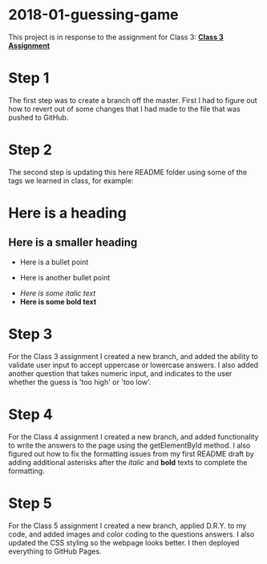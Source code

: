 # 2018-01-guessing-game

This project is in response to the assignment for Class 3:
[**Class 3 Assignment**](https://github.com/acl-nw-bootcamp/2018-winter/tree/master/week_1-2/class-03)

# Step 1
The first step was to create a branch off the master. First I had to figure out how to revert out of some changes that I had made to the file that was pushed to GitHub.

# Step 2
The second step is updating this here README folder using some of the tags we learned in class, for example:

# Here is a heading
## Here is a smaller heading
* Here is a bullet point
- Here is another bullet point
* *Here is some italic text*
* **Here is some bold text**

# Step 3
For the Class 3 assignment I created a new branch, and added the ability to validate user input to accept uppercase or lowercase answers. I also added another question that takes numeric input, and indicates to the user whether the guess is 'too high' or 'too low'.

# Step 4
For the Class 4 assignment I created a new branch, and added functionality to write the answers to the page using the getElementById method. I also figured out how to fix the formatting issues from my first README draft by adding additional asterisks after the *italic* and **bold** texts to complete the formatting.

# Step 5
For the Class 5 assignment I created a new branch, applied D.R.Y. to my code, and added images and color coding to the questions answers. I also updated the CSS styling so the webpage looks better. I then deployed everything to GitHub Pages. 
